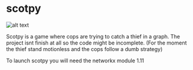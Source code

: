 # scotpy

![alt text](https://raw.githubusercontent.com/ananas-dev/scotpy/master/gui/logo2.png)

Scotpy is a game where cops are trying to catch a thief in a graph.
The project isnt finish at all so the code might be incomplete.
(For the moment the thief stand motionless and the cops follow a dumb strategy)

To launch scotpy you will need the networkx module 1.11
